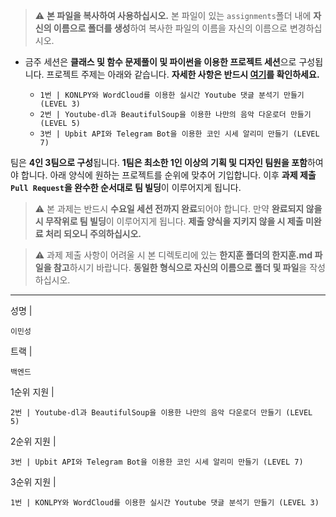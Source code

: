 > ⚠️ **본 파일을 복사하여 사용하십시오.** 본 파일이 있는 `assignments`폴더 내에 **자신의 이름으로 폴더를 생성**하여 복사한 파일의 이름을 자신의 이름으로 변경하십시오.



- 금주 세션은 **클래스 및 함수 문제풀이 및 파이썬을 이용한 프로젝트 세션**으로 구성됩니다. 프로젝트 주제는 아래와 같습니다. **자세한 사항은 반드시 [여기](https://www.notion.so/likelioninha/9bd254807acc42d99c2a83b88e83e175)를 확인하세요.**



  - `1번 | KONLPY와 WordCloud를 이용한 실시간 Youtube 댓글 분석기 만들기 (LEVEL 3)`
  - `2번 | Youtube-dl과 BeautifulSoup을 이용한 나만의 음악 다운로더 만들기 (LEVEL 5)`
  - `3번 | Upbit API와 Telegram Bot을 이용한 코인 시세 알리미 만들기 (LEVEL 7)`



팀은 **4인 3팀으로 구성**됩니다. **1팀은 최소한 1인 이상의 기획 및 디자인 팀원을 포함**하여야 합니다. 아래 양식에 원하는 프로젝트를 순위에 맞추어 기입합니다. 이후 **과제 제출 `Pull Request`을 완수한 순서대로 팀 빌딩**이 이루어지게 됩니다.



> ⚠️ 본 과제는 반드시 **수요일 세션 전까지 완료**되어야 합니다. 만약 **완료되지 않을 시 무작위로 팀 빌딩**이 이루어지게 됩니다. **제출 양식을 지키지 않을 시 제출 미완료 처리 되오니 주의하십시오.**

> ⚠️ 과제 제출 사항이 어려울 시 본 디렉토리에 있는 **한지훈 폴더의 한지훈.md 파일을 참고**하시기 바랍니다. **동일한 형식으로 자신의 이름으로 폴더 및 파일**을 작성하십시오. 


---



성명 |

```
이민성
```

트랙 |

```
백엔드
```



1순위 지원 |

```
2번 | Youtube-dl과 BeautifulSoup을 이용한 나만의 음악 다운로더 만들기 (LEVEL 5)
```

2순위 지원 |

```
3번 | Upbit API와 Telegram Bot을 이용한 코인 시세 알리미 만들기 (LEVEL 7)
```

3순위 지원 |

```
1번 | KONLPY와 WordCloud를 이용한 실시간 Youtube 댓글 분석기 만들기 (LEVEL 3)
```

